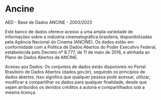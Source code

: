 # Ancine
 AED - Base de Dados ANCINE - 2003/2023

Este banco de dados oferece acesso a uma ampla variedade de informações sobre a indústria cinematográfica brasileira, disponibilizadas pela Agência Nacional do Cinema (ANCINE). Os dados estão em conformidade com a Política de Dados Abertos do Poder Executivo Federal, estabelecida pelo Decreto nº 8.777, de 11 de maio de 2016, e alinhada ao Plano de Dados Abertos da ANCINE.

Acesso aos Dados:
Os conjuntos de dados estão disponíveis no Portal Brasileiro de Dados Abertos (dados.gov.br), seguindo os princípios de dados abertos. Isso significa que qualquer pessoa pode acessar, utilizar, modificar e compartilhar os dados para qualquer finalidade, desde que sejam atribuídos os devidos créditos à autoria e compartilhados sob a mesma licença.


